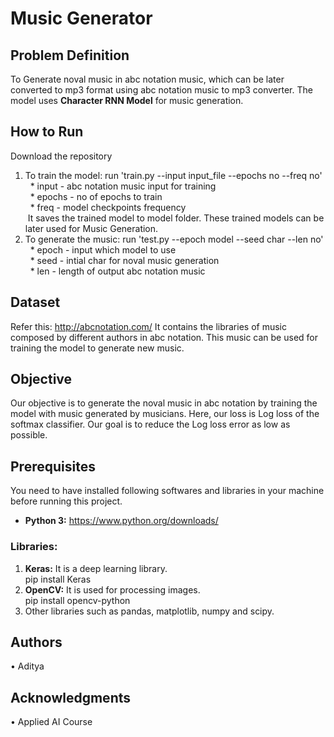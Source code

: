 # Music Generator
## Problem Definition
To Generate noval music in abc notation music, which can be later converted to mp3 format using abc notation music to mp3 converter. The model uses **Character RNN Model** for music generation.

## How to Run
Download the repository 
1) To train the model: run 'train.py --input input_file --epochs no --freq no'<br>
  &nbsp;&nbsp;* input - abc notation music input for training<br>
  &nbsp;&nbsp;* epochs - no of epochs to train<br>
  &nbsp;&nbsp;* freq - model checkpoints frequency<br> 
  &nbsp;It saves the trained model to model folder. These trained models can be later used for Music Generation.
2) To generate the music: run 'test.py --epoch model --seed char --len no'<br>
  &nbsp;&nbsp;* epoch - input which model to use<br>
  &nbsp;&nbsp;* seed - intial char for noval music generation<br>
  &nbsp;&nbsp;* len - length of output abc notation music<br>

## Dataset
Refer this: http://abcnotation.com/
It contains the libraries of music composed by different authors in abc notation. This music can be used for training the model to generate new music.

## Objective
Our objective is to generate the noval music in abc notation by training the model with music generated by musicians. Here, our loss is Log loss of the softmax classifier. Our goal is to reduce the Log loss error as low as possible.

## Prerequisites
You need to have installed following softwares and libraries in your machine before running this project.<br>
* **Python 3:** https://www.python.org/downloads/<br>

### Libraries:<br>
1. **Keras:** It is a deep learning library.<br>
pip install Keras<br>
2. **OpenCV:** It is used for processing images.<br>
pip install opencv-python<br>
3. Other libraries such as pandas, matplotlib, numpy and scipy.<br>

## Authors
• Aditya
<br>

## Acknowledgments
• Applied AI Course 
